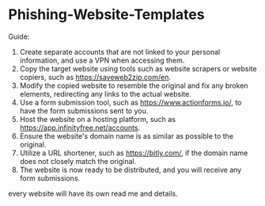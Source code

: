 # Phishing-Website-Templates

Guide:
1. Create separate accounts that are not linked to your personal information, and use a VPN when accessing them.
2. Copy the target website using tools such as website scrapers or website copiers, such as https://saveweb2zip.com/en.
3. Modify the copied website to resemble the original and fix any broken elements, redirecting any links to the actual website.
4. Use a form submission tool, such as https://www.actionforms.io/, to have the form submissions sent to you.
5. Host the website on a hosting platform, such as https://app.infinityfree.net/accounts.
6. Ensure the website's domain name is as similar as possible to the original.
7. Utilize a URL shortener, such as https://bitly.com/, if the domain name does not closely match the original.
8. The website is now ready to be distributed, and you will receive any form submissions.

every website will have its own read me and details.

